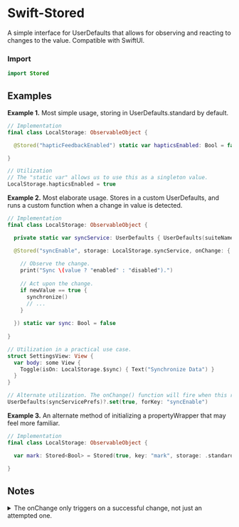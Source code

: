 # Swift-Stored
A simple interface for UserDefaults that allows for observing and reacting to changes to the value. Compatible with SwiftUI.

### Import
```swift
import Stored
```

## Examples
**Example 1.** Most simple usage, storing in UserDefaults.standard by default.

```swift
// Implementation
final class LocalStorage: ObservableObject {

  @Stored("hapticFeedbackEnabled") static var hapticsEnabled: Bool = false

}
```
```swift
// Utilization
// The "static var" allows us to use this as a singleton value.
LocalStorage.hapticsEnabled = true
```


**Example 2.** Most elaborate usage. Stores in a custom UserDefaults, and runs a custom function when a change in value is detected.
```swift
// Implementation
final class LocalStorage: ObservableObject {

  private static var syncService: UserDefaults { UserDefaults(suiteName: "syncServicePrefs")! }

  @Stored("syncEnable", storage: LocalStorage.syncService, onChange: { _, newValue in
    
    // Observe the change.
    print("Sync \(value ? "enabled" : "disabled").")
    
    // Act upon the change.
    if newValue == true {
      synchronize()
      // ...
    }
    
  }) static var sync: Bool = false
  
}
```
```swift
// Utilization in a practical use case.
struct SettingsView: View {
  var body: some View {
    Toggle(isOn: LocalStorage.$sync) { Text("Synchronize Data") }
  }
}
```
```swift
// Alternate utilization. The onChange() function will fire when this runs.
UserDefaults(syncServicePrefs)?.set(true, forKey: "syncEnable")
```


**Example 3.** An alternate method of initializing a propertyWrapper that may feel more familiar.
```swift
// Implementation
final class LocalStorage: ObservableObject {

  var mark: Stored<Bool> = Stored(true, key: "mark", storage: .standard, onChange: {_,_ in })
  
}
```

## Notes
<details>
  <summary>The onChange only triggers on a successful change, not just an attempted one.</summary>

  ```swift
  final class LocalStorage: ObservableObject {
    @Stored("mark", onChange: { _, value in
      print("result: \(value)")
    }) static var mark: Bool = false
  }

  UserDefaults.standard.set(false, forKey: "mark")
  UserDefaults.standard.set(false, forKey: "mark")
  UserDefaults.standard.set(true, forKey: "mark")

  // (nothing happens)
  // (nothing happens)
  // result: true
  ```
  
</details>
